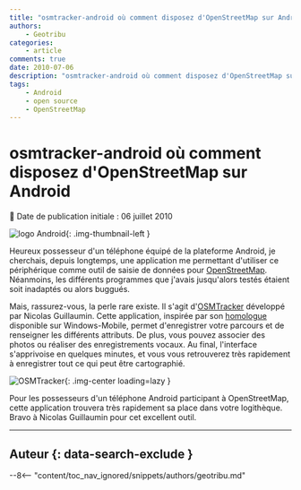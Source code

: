 ```yaml
---
title: "osmtracker-android où comment disposez d'OpenStreetMap sur Android"
authors:
    - Geotribu
categories:
    - article
comments: true
date: 2010-07-06
description: "osmtracker-android où comment disposez d'OpenStreetMap sur Android"
tags:
    - Android
    - open source
    - OpenStreetMap
---
```


# osmtracker-android où comment disposez d'OpenStreetMap sur Android

:calendar: Date de publication initiale : 06 juillet 2010

![logo Android](https://cdn.geotribu.fr/img/logos-icones/android.jpg){: .img-thumbnail-left }

Heureux possesseur d'un téléphone équipé de la plateforme Android, je cherchais, depuis longtemps, une application me permettant d'utiliser ce périphérique comme outil de saisie de données pour [OpenStreetMap](https://www.openstreetmap.org/). Néanmoins, les différents programmes que j'avais jusqu'alors testés étaient soit inadaptés ou alors buggués.

Mais, rassurez-vous, la perle rare existe. Il s'agit d'[OSMTracker](http://code.google.com/p/osmtracker-android/) développé par Nicolas Guillaumin. Cette application, inspirée par son [homologue](https://wiki.openstreetmap.org/wiki/OSMtracker) disponible sur Windows-Mobile, permet d'enregistrer votre parcours et de renseigner les différents attributs. De plus, vous pouvez associer des photos ou réaliser des enregistrements vocaux. Au final, l'interface s'apprivoise en quelques minutes, et vous vous retrouverez très rapidement à enregistrer tout ce qui peut être cartographié.

![OSMTracker](https://cdn.geotribu.fr/img/articles-blog-rdp/articles/2010/screenshot-01.png "OSMTracker"){: .img-center loading=lazy }

Pour les possesseurs d'un téléphone Android participant à OpenStreetMap, cette application trouvera très rapidement sa place dans votre logithèque. Bravo à Nicolas Guillaumin pour cet excellent outil.

----

## Auteur {: data-search-exclude }

--8<-- "content/toc_nav_ignored/snippets/authors/geotribu.md"

